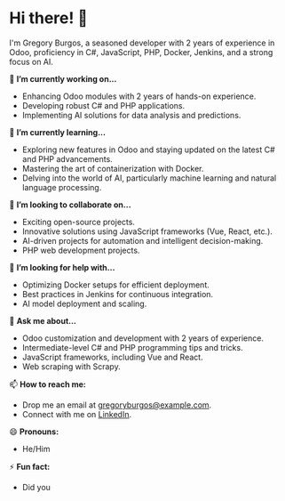 # Hi there! 👋

I'm Gregory Burgos, a seasoned developer with 2 years of experience in Odoo, proficiency in C#, JavaScript, PHP, Docker, Jenkins, and a strong focus on AI.

🔭 **I’m currently working on...**
- Enhancing Odoo modules with 2 years of hands-on experience.
- Developing robust C# and PHP applications.
- Implementing AI solutions for data analysis and predictions.

🌱 **I’m currently learning...**
- Exploring new features in Odoo and staying updated on the latest C# and PHP advancements.
- Mastering the art of containerization with Docker.
- Delving into the world of AI, particularly machine learning and natural language processing.

👯 **I’m looking to collaborate on...**
- Exciting open-source projects.
- Innovative solutions using JavaScript frameworks (Vue, React, etc.).
- AI-driven projects for automation and intelligent decision-making.
- PHP web development projects.

🤔 **I’m looking for help with...**
- Optimizing Docker setups for efficient deployment.
- Best practices in Jenkins for continuous integration.
- AI model deployment and scaling.

💬 **Ask me about...**
- Odoo customization and development with 2 years of experience.
- Intermediate-level C# and PHP programming tips and tricks.
- JavaScript frameworks, including Vue and React.
- Web scraping with Scrapy.

📫 **How to reach me:**
- Drop me an email at gregoryburgos@example.com.
- Connect with me on [LinkedIn](https://www.linkedin.com/in/gregoryburgos/).

😄 **Pronouns:**
- He/Him

⚡ **Fun fact:**
- Did you
